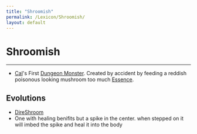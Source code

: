 ```yaml
---
title: "Shroomish"
permalink: /Lexicon/Shroomish/
layout: default
---
```

# Shroomish
---
- [Cal](_Characters/DivineDungeon/Cal.md)'s First [Dungeon Monster](../_Lexicon/DungeonMonster.md). Created by accident by feeding a reddish poisonous looking mushroom too much [Essence](../_Lexicon/Essence.md).


## Evolutions
- [DireShroom](DireShroom.md) 
- One with healing benifits but a spike in the center. when stepped on it will imbed the spike and heal it into the body